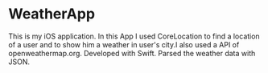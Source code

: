 # WeatherApp
This is my iOS application. In this App I used CoreLocation to find a location of a user and to show him a weather in user's city.I also used a API of openweathermap.org. Developed with Swift. Parsed the weather data with JSON.
